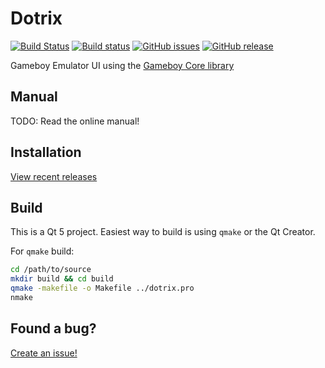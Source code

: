 # Dotrix
[![Build Status](https://travis-ci.org/nnarain/dotrix.svg?branch=develop)](https://travis-ci.org/nnarain/dotrix)
[![Build status](https://ci.appveyor.com/api/projects/status/g9ob1phjkog7xfh4?svg=true)](https://ci.appveyor.com/project/nnarain/dotrix)
[![GitHub issues](https://img.shields.io/github/issues/nnarain/dotrix.svg)](https://github.com/nnarain/dotrix/issues)
[![GitHub release](https://img.shields.io/github/release/nnarain/dotrix.svg)](https://github.com/nnarain/dotrix/releases)


Gameboy Emulator UI using the [Gameboy Core library](https://github.com/nnarain/gameboy)

Manual
------

TODO:
Read the online manual!

Installation
------------

[View recent releases](https://github.com/nnarain/dotrix/releases)

Build
-----

This is a Qt 5 project. Easiest way to build is using `qmake` or the Qt Creator.

For `qmake` build:

```bash
cd /path/to/source
mkdir build && cd build
qmake -makefile -o Makefile ../dotrix.pro
nmake
```

Found a bug?
------------

[Create an issue!](https://github.com/nnarain/dotrix/issues)
